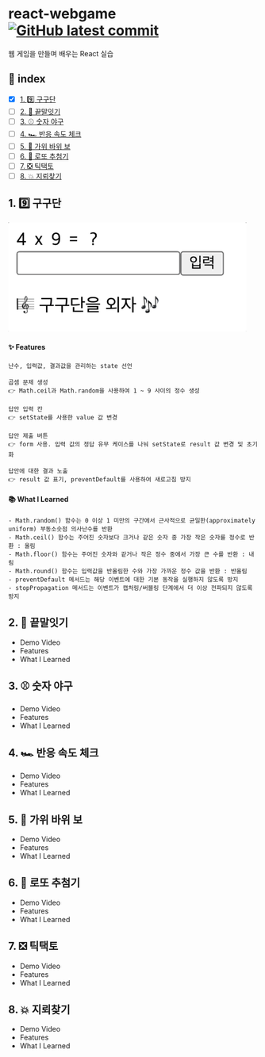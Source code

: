 # react-webgame [![GitHub latest commit](https://img.shields.io/github/last-commit/DevSeulgi/react-webgame)](https://github.com/DevSeulgi/react-webgame/commit)
웹 게임을 만들며 배우는 React 실습

## 📜 index
- [x] [1. 9️⃣ 구구단](https://github.com/DevSeulgi/react-webgame#1--구구단)
- [ ] [2. 🔗 끝말잇기](https://github.com/DevSeulgi/react-webgame#2--끝말잇기)
- [ ] [3. ⚾️ 숫자 야구](https://github.com/DevSeulgi/react-webgame#3--숫자-야구)
- [ ] [4. 🏎 반응 속도 체크](https://github.com/DevSeulgi/react-webgame#4--반응-속도-체크)
- [ ] [5. 🤘 가위 바위 보](https://github.com/DevSeulgi/react-webgame#5--가위-바위-보)
- [ ] [6. 🎱 로또 추첨기](https://github.com/DevSeulgi/react-webgame#6--로또-추첨기)
- [ ] [7. ❎ 틱택토](https://github.com/DevSeulgi/react-webgame#7--틱택토)
- [ ] [8. 💥 지뢰찾기](https://github.com/DevSeulgi/react-webgame#8--지뢰찾기)

## 1. 9️⃣ 구구단
<p>
  <img src='1.%20%EA%B5%AC%EA%B5%AC%EB%8B%A8/preview.gif' width=480>
</p>

#### ✨ Features
  ```
  난수, 입력값, 결과값을 관리하는 state 선언
  
  곱셈 문제 생성
  👉 Math.ceil과 Math.random을 사용하여 1 ~ 9 사이의 정수 생성
  
  답안 입력 칸
  👉 setState를 사용한 value 값 변경
  
  답안 제출 버튼
  👉 form 사용. 입력 값의 정답 유무 케이스를 나눠 setState로 result 값 변경 및 초기화
  
  답안에 대한 결과 노출
  👉 result 값 표기, preventDefault를 사용하여 새로고침 방지
  ```

#### 📚 What I Learned
  ```
  - Math.random() 함수는 0 이상 1 미만의 구간에서 근사적으로 균일한(approximately uniform) 부동소숫점 의사난수를 반환
  - Math.ceil() 함수는 주어진 숫자보다 크거나 같은 숫자 중 가장 작은 숫자를 정수로 반환 : 올림
  - Math.floor() 함수는 주어진 숫자와 같거나 작은 정수 중에서 가장 큰 수를 반환 : 내림
  - Math.round() 함수는 입력값을 반올림한 수와 가장 가까운 정수 값을 반환 : 반올림
  - preventDefault 메서드는 해당 이벤트에 대한 기본 동작을 실행하지 않도록 방지
  - stopPropagation 메서드는 이벤트가 캡처링/버블링 단계에서 더 이상 전파되지 않도록 방지
  ```

## 2. 🔗 끝말잇기
- Demo Video
- Features
- What I Learned

## 3. ⚾️ 숫자 야구
- Demo Video
- Features
- What I Learned

## 4. 🏎 반응 속도 체크
- Demo Video
- Features
- What I Learned

## 5. 🤘 가위 바위 보
- Demo Video
- Features
- What I Learned

## 6. 🎱 로또 추첨기
- Demo Video
- Features
- What I Learned

## 7. ❎ 틱택토
- Demo Video
- Features
- What I Learned

## 8. 💥 지뢰찾기
- Demo Video
- Features
- What I Learned
